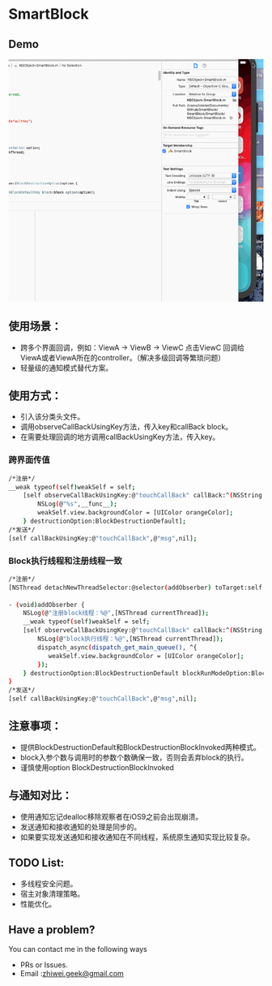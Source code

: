 # SmartBlock

## Demo

![Demo gif](https://github.com/Lobster-King/SmartBlock/blob/master/SmartDemo.gif)

## 使用场景：
* 跨多个界面回调，例如：ViewA -> ViewB -> ViewC 点击ViewC 回调给ViewA或者ViewA所在的controller。（解决多级回调等繁琐问题）
* 轻量级的通知模式替代方案。
 
## 使用方式：
* 引入该分类头文件。
* 调用observeCallBackUsingKey方法，传入key和callBack block。
* 在需要处理回调的地方调用callBackUsingKey方法，传入key。

### 跨界面传值

```bash
/*注册*/
__weak typeof(self)weakSelf = self;
    [self observeCallBackUsingKey:@"touchCallBack" callBack:^(NSString *msg) {
        NSLog(@"%s",__func__);
        weakSelf.view.backgroundColor = [UIColor orangeColor];
    } destructionOption:BlockDestructionDefault];
/*发送*/
[self callBackUsingKey:@"touchCallBack",@"msg",nil];
```

### Block执行线程和注册线程一致

```bash
/*注册*/
[NSThread detachNewThreadSelector:@selector(addObserber) toTarget:self withObject:nil];

- (void)addObserber {
    NSLog(@"注册block线程：%@",[NSThread currentThread]);
    __weak typeof(self)weakSelf = self;
    [self observeCallBackUsingKey:@"touchCallBack" callBack:^(NSString *msg) {
        NSLog(@"block执行线程：%@",[NSThread currentThread]);
        dispatch_async(dispatch_get_main_queue(), ^{
           weakSelf.view.backgroundColor = [UIColor orangeColor];
        });
    } destructionOption:BlockDestructionDefault blockRunModeOption:BlockRunModeOnObserverThread];
}
/*发送*/
[self callBackUsingKey:@"touchCallBack",@"msg",nil];
```
 
## 注意事项：
* 提供BlockDestructionDefault和BlockDestructionBlockInvoked两种模式。
* block入参个数与调用时的参数个数确保一致，否则会丢弃block的执行。
* 谨慎使用option BlockDestructionBlockInvoked
 
## 与通知对比：
* 使用通知忘记dealloc移除观察者在iOS9之前会出现崩溃。
* 发送通知和接收通知的处理是同步的。
* 如果要实现发送通知和接收通知在不同线程，系统原生通知实现比较复杂。
 
## TODO List:
* 多线程安全问题。
* 宿主对象清理策略。
* 性能优化。

## Have a problem?

You can contact me in the following ways

* PRs or Issues.
* Email :[zhiwei.geek@gmail.com](mailto:zhiwei.geek@gmail.com)

